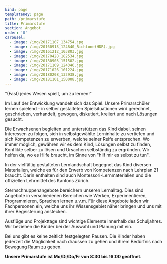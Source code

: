 ```yaml
---
kind: page
templateKey: page
path: /primarstufe
title: Primarstufe
section: Angebot
order: '0'
carousel:
  - image: /img/20171107_134754.jpg
  - image: /img/20160913_124840_Richtone(HDR).jpg
  - image: /img/20161212_103803.jpg
  - image: /img/20170428_182534.jpg
  - image: /img/20180903_151502.jpg
  - image: /img/20171109_124346.jpg
  - image: /img/20171026_101224.jpg
  - image: /img/20180208_132938.jpg
  - image: /img/20181101_150008.jpg
---
```

"(Fast) jedes Wesen spielt, um zu lernen!"

Im Lauf der Entwicklung wandelt sich das Spiel. Unsere Primarschüler lernen spielend - in selber gestalteten Spielsituationen wird gerechnet, geschrieben, verhandelt, gewogen, diskutiert, kreiiert und nach Lösungen gesucht. 

Die Erwachsenen begleiten und unterstützen das Kind dabei, seinen Interessen zu folgen, sich in selbstgewählte Lerninhalte zu vertiefen und sich Kompetenzen zu erwerben, welche seiner Reife entsprechen. Wo immer möglich, gewähren wir es dem Kind, Lösungen selbst zu finden, Konflikte selber zu lösen und Ursachen selbständig zu ergründen. Wir helfen da, wo es Hilfe braucht, im Sinne von "hilf mir es selbst zu tun". 

In der vielfältig gestalteten Lernlandschaft begegnet das Kind diversen Materialien, welche es für den Erwerb von Kompetenzen nach Lehrplan 21 braucht. Darin enthalten sind auch Montessori-Lernmaterialien und die offiziellen Lehrmittel des Kantons Zürich.

Sternschnuppenangebote bereichern unseren Lernalltag. Dies sind Angebote in verschiedenen Bereichen wie Werken, Experimentieren, Programmieren, Sprachen lernen u.v.m. Für diese Angebote laden wir Fachpersonen ein, welche uns ihr Wissensgebiet näher bringen und uns mit ihrer Begeisterung anstecken. 

Ausflüge und Projekttage sind wichtige Elemente innerhalb des Schuljahres. Wir beziehen die Kinder bei der Auswahl und Planung mit ein.

Bei uns gibt es keine zeitlich festgelegten Pausen. Die Kinder haben jederzeit die Möglichkeit nach draussen zu gehen und ihrem Bedürfnis nach Bewegung Raum zu geben.

**Unsere Primarstufe ist Mo/Di/Do/Fr von 8:30 bis 16:00 geöffnet.**
